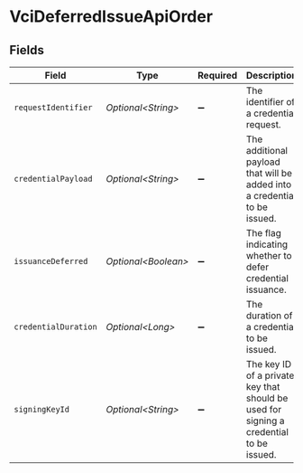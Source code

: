 # VciDeferredIssueApiOrder


## Fields

| Field                                                                                   | Type                                                                                    | Required                                                                                | Description                                                                             |
| --------------------------------------------------------------------------------------- | --------------------------------------------------------------------------------------- | --------------------------------------------------------------------------------------- | --------------------------------------------------------------------------------------- |
| `requestIdentifier`                                                                     | *Optional\<String>*                                                                     | :heavy_minus_sign:                                                                      | The identifier of a credential request.                                                 |
| `credentialPayload`                                                                     | *Optional\<String>*                                                                     | :heavy_minus_sign:                                                                      | The additional payload that will be added into a credential to be issued.               |
| `issuanceDeferred`                                                                      | *Optional\<Boolean>*                                                                    | :heavy_minus_sign:                                                                      | The flag indicating whether to defer credential issuance.                               |
| `credentialDuration`                                                                    | *Optional\<Long>*                                                                       | :heavy_minus_sign:                                                                      | The duration of a credential to be issued.                                              |
| `signingKeyId`                                                                          | *Optional\<String>*                                                                     | :heavy_minus_sign:                                                                      | The key ID of a private key that should be used for signing a credential<br/>to be issued.<br/> |